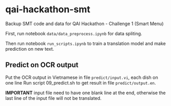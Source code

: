 # qai-hackathon-smt
Backup SMT code and data for QAI Hackathon - Challenge 1 (Smart Menu)


First, run notebook `data/data_preprocess.ipynb` for data spliting.

Then run notebook `run_scripts.ipynb` to train a translation model and make prediction on new text.

## Predict on OCR output
Put the OCR output in Vietnamese in file `predict/input.vi`, each dish on one line
Run script 09_predict.sh to get result in file `predict/output.en`.



**IMPORTANT** input file need to have one blank line at the end, otherwise the last line of the input file will not be translated.